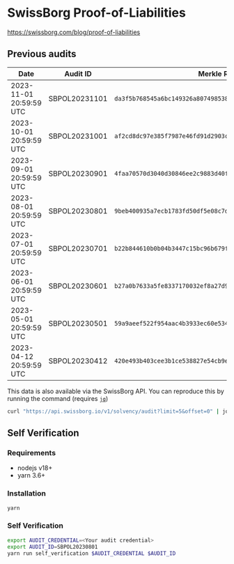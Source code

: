 # SwissBorg Proof-of-Liabilities

https://swissborg.com/blog/proof-of-liabilities

## Previous audits

| Date                    | Audit ID      | Merkle Root Hash                                                   |
| -                       | -             | -                                                                  |
| 2023-11-01 20:59:59 UTC | SBPOL20231101 | `da3f5b768545a6bc149326a807498538c50d5bacd7147bf6e14896585b8fad1b` |
| 2023-10-01 20:59:59 UTC | SBPOL20231001 | `af2cd8dc97e385f7987e46fd91d2903c41adac3a626dc3646254fcc6bb62ea62` |
| 2023-09-01 20:59:59 UTC | SBPOL20230901 | `4faa70570d3040d30846ee2c9883d40f829ae150de541db296efe72280112255` | 
| 2023-08-01 20:59:59 UTC | SBPOL20230801 | `9beb400935a7ecb1783fd50df5e08c7d6f29d7013d1dfe50302f7e4fdcf8c55d` |
| 2023-07-01 20:59:59 UTC | SBPOL20230701 | `b22b844610b0b04b3447c15bc96b679f6e45ae9e6df888922c0d155c8242447d` |
| 2023-06-01 20:59:59 UTC | SBPOL20230601 | `b27a0b7633a5fe8337170032ef8a27d9ffe975f6f9e5540ff53616362a26880d` |
| 2023-05-01 20:59:59 UTC | SBPOL20230501 | `59a9aeef522f954aac4b3933ec60e534f7e10d846fad5be7a8e36d952654d476` |
| 2023-04-12 20:59:59 UTC | SBPOL20230412 | `420e493b403cee3b1ce538827e54cb9e2a3f04af0f28b1cb1400de6027ed77c9` |

This data is also available via the SwissBorg API. You can reproduce this by running the command (requires [`jq`](https://jqlang.github.io/jq/))
```bash
curl "https://api.swissborg.io/v1/solvency/audit?limit=5&offset=0" | jq '.audits[] | [.time, .id, .commitment.digest]'
```

## Self Verification

### Requirements

- nodejs v18+
- yarn 3.6+

### Installation

```bash
yarn
```

### Self Verification

```bash
export AUDIT_CREDENTIAL=<Your audit credential>
export AUDIT_ID=SBPOL20230801
yarn run self_verification $AUDIT_CREDENTIAL $AUDIT_ID
```
